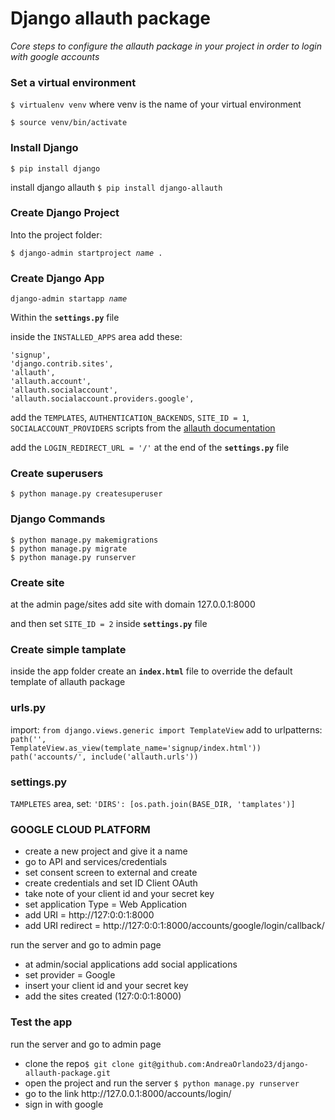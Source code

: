<h1>Django allauth package</h1>

<i>Core steps to configure the allauth package in your project in order to login with google accounts</i>

<h3>Set a virtual environment</h3>
<p>
<code>$ virtualenv venv</code> where venv is the name of your virtual environment

<code>$ source venv/bin/activate</code>
</p>

<h3>Install Django</h3>
<p>
<code>$ pip install django</code>
</p>

<p>
install django allauth 
<code>$ pip install django-allauth</code>   
</p>

<h3>Create Django Project</h3>
Into the project folder:
<p>
<code>$ django-admin startproject <i>name</i> .</code>
</p>

<h3>Create Django App</h3>
<p>
<code>django-admin startapp <i>name</i></code>
</p>

<p>
Within the <code><b>settings.py</b></code> file

inside the <code>INSTALLED_APPS</code> area add these:

<code>'signup',</code><br>
<code>'django.contrib.sites',</code><br>
<code>'allauth',</code><br>
<code>'allauth.account',</code><br>
<code>'allauth.socialaccount',</code><br>
<code>'allauth.socialaccount.providers.google',</code><br>

add the <code>TEMPLATES</code>, <code>AUTHENTICATION_BACKENDS</code>, <code>SITE_ID = 1</code>, <code>SOCIALACCOUNT_PROVIDERS</code> scripts from the <a href="https://django-allauth.readthedocs.io/en/latest/installation.html">allauth documentation</a>

add the <code>LOGIN_REDIRECT_URL = '/'</code> at the end of the <code><b>settings.py</b></code> file
</p>

<h3>Create superusers</h3>
<p>
<code>$ python manage.py createsuperuser</code>
</p>

<h3>Django Commands</h3>
<code>$ python manage.py makemigrations</code><br>
<code>$ python manage.py migrate</code><br>
<code>$ python manage.py runserver</code><br>

<h3>Create site</h3>
<p>
at the admin page/sites add site with domain 127.0.0.1:8000
</p>
<p>
and then set <code>SITE_ID = 2</code> inside <code><b>settings.py</b></code> file
</p>

<h3>Create simple tamplate</h3>
<p>
inside the app folder create an <code><b>index.html</b></code> file to override the default template of allauth package
</p>

<h3>urls.py</h3>
<p>

import: 
<code>from django.views.generic import TemplateView</code>
add to urlpatterns:<br>
<code>path('', TemplateView.as_view(template_name='signup/index.html'))</code><br>
<code>path('accounts/', include('allauth.urls'))</code>

<h3>settings.py</h3>
<code>TAMPLETES</code> area, set:
<code>'DIRS': [os.path.join(BASE_DIR, 'tamplates')]</code>
</p>


<h3>GOOGLE CLOUD PLATFORM</h3>
<p>
<ul>
    <li>create a new project and give it a name</li>
    <li>go to API and services/credentials</li>
    <li>set consent screen to external and create</li>
    <li>create credentials and set ID Client OAuth</li>
    <li>take note of your client id and your secret key</li>
    <li>set application Type = Web Application</li>
    <li>add URI = http://127:0:0:1:8000</li>
    <li>add URI redirect = http://127:0:0:1:8000/accounts/google/login/callback/</li>
</ul>

<p>run the server and go to admin page</p>

<ul>
    <li>at admin/social applications add social applications</li>
    <li>set provider = Google</li>
    <li>insert your client id and your secret key</li>
    <li>add the sites created (127:0:0:1:8000)</li>
</ul>
</p>

<h3>Test the app</h3>

<p>run the server and go to admin page</p>
<ul>
    <li>clone the repo<code>$ git clone git@github.com:AndreaOrlando23/django-allauth-package.git</code></li>
    <li>open the project and run the server <code>$ python manage.py runserver</code></li>
    <li>go to the link http://127.0.0.1:8000/accounts/login/</li>
    <li>sign in with google</li>
</ul>
</p>